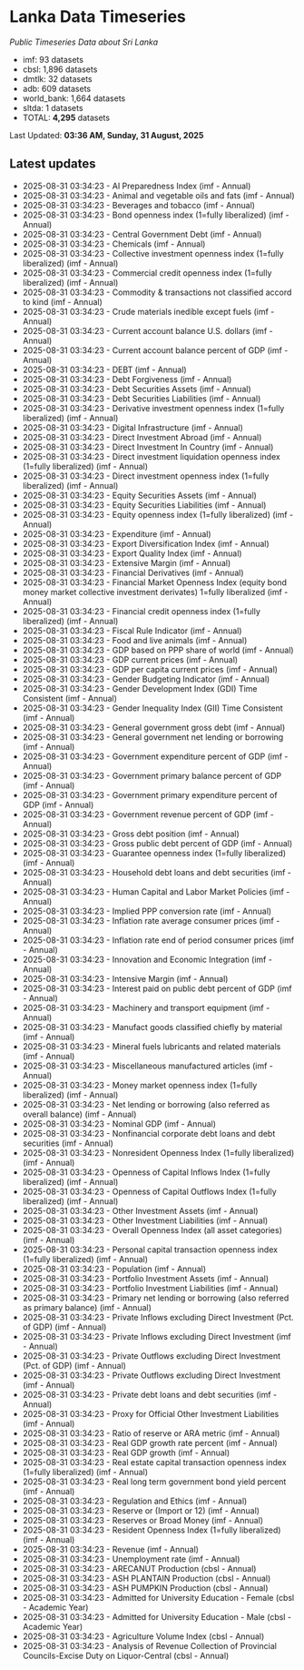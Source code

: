 # Lanka Data Timeseries
*Public Timeseries Data about Sri Lanka*

* imf: 93 datasets
* cbsl: 1,896 datasets
* dmtlk: 32 datasets
* adb: 609 datasets
* world_bank: 1,664 datasets
* sltda: 1 datasets
* TOTAL: **4,295** datasets

Last Updated: **03:36 AM, Sunday, 31 August, 2025**

## Latest updates

* 2025-08-31 03:34:23 - AI Preparedness Index (imf - Annual)
* 2025-08-31 03:34:23 - Animal and vegetable oils and fats (imf - Annual)
* 2025-08-31 03:34:23 - Beverages and tobacco (imf - Annual)
* 2025-08-31 03:34:23 - Bond openness index (1=fully liberalized) (imf - Annual)
* 2025-08-31 03:34:23 - Central Government Debt (imf - Annual)
* 2025-08-31 03:34:23 - Chemicals (imf - Annual)
* 2025-08-31 03:34:23 - Collective investment openness index (1=fully liberalized) (imf - Annual)
* 2025-08-31 03:34:23 - Commercial credit openness index (1=fully liberalized) (imf - Annual)
* 2025-08-31 03:34:23 - Commodity & transactions not classified accord to kind (imf - Annual)
* 2025-08-31 03:34:23 - Crude materials inedible except fuels (imf - Annual)
* 2025-08-31 03:34:23 - Current account balance U.S. dollars (imf - Annual)
* 2025-08-31 03:34:23 - Current account balance percent of GDP (imf - Annual)
* 2025-08-31 03:34:23 - DEBT (imf - Annual)
* 2025-08-31 03:34:23 - Debt Forgiveness (imf - Annual)
* 2025-08-31 03:34:23 - Debt Securities Assets (imf - Annual)
* 2025-08-31 03:34:23 - Debt Securities Liabilities (imf - Annual)
* 2025-08-31 03:34:23 - Derivative investment openness index (1=fully liberalized) (imf - Annual)
* 2025-08-31 03:34:23 - Digital Infrastructure (imf - Annual)
* 2025-08-31 03:34:23 - Direct Investment Abroad (imf - Annual)
* 2025-08-31 03:34:23 - Direct Investment In Country (imf - Annual)
* 2025-08-31 03:34:23 - Direct investment liquidation openness index (1=fully liberalized) (imf - Annual)
* 2025-08-31 03:34:23 - Direct investment openness index (1=fully liberalized) (imf - Annual)
* 2025-08-31 03:34:23 - Equity Securities Assets (imf - Annual)
* 2025-08-31 03:34:23 - Equity Securities Liabilities (imf - Annual)
* 2025-08-31 03:34:23 - Equity openness index (1=fully liberalized) (imf - Annual)
* 2025-08-31 03:34:23 - Expenditure (imf - Annual)
* 2025-08-31 03:34:23 - Export Diversification Index (imf - Annual)
* 2025-08-31 03:34:23 - Export Quality Index (imf - Annual)
* 2025-08-31 03:34:23 - Extensive Margin (imf - Annual)
* 2025-08-31 03:34:23 - Financial Derivatives (imf - Annual)
* 2025-08-31 03:34:23 - Financial Market Openness Index (equity bond money market collective investment derivates) 1=fully liberalized (imf - Annual)
* 2025-08-31 03:34:23 - Financial credit openness index (1=fully liberalized) (imf - Annual)
* 2025-08-31 03:34:23 - Fiscal Rule Indicator (imf - Annual)
* 2025-08-31 03:34:23 - Food and live animals (imf - Annual)
* 2025-08-31 03:34:23 - GDP based on PPP share of world (imf - Annual)
* 2025-08-31 03:34:23 - GDP current prices (imf - Annual)
* 2025-08-31 03:34:23 - GDP per capita current prices (imf - Annual)
* 2025-08-31 03:34:23 - Gender Budgeting Indicator (imf - Annual)
* 2025-08-31 03:34:23 - Gender Development Index (GDI) Time Consistent (imf - Annual)
* 2025-08-31 03:34:23 - Gender Inequality Index (GII) Time Consistent (imf - Annual)
* 2025-08-31 03:34:23 - General government gross debt (imf - Annual)
* 2025-08-31 03:34:23 - General government net lending or borrowing (imf - Annual)
* 2025-08-31 03:34:23 - Government expenditure percent of GDP (imf - Annual)
* 2025-08-31 03:34:23 - Government primary balance percent of GDP (imf - Annual)
* 2025-08-31 03:34:23 - Government primary expenditure percent of GDP (imf - Annual)
* 2025-08-31 03:34:23 - Government revenue percent of GDP (imf - Annual)
* 2025-08-31 03:34:23 - Gross debt position (imf - Annual)
* 2025-08-31 03:34:23 - Gross public debt percent of GDP (imf - Annual)
* 2025-08-31 03:34:23 - Guarantee openness index (1=fully liberalized) (imf - Annual)
* 2025-08-31 03:34:23 - Household debt loans and debt securities (imf - Annual)
* 2025-08-31 03:34:23 - Human Capital and Labor Market Policies (imf - Annual)
* 2025-08-31 03:34:23 - Implied PPP conversion rate (imf - Annual)
* 2025-08-31 03:34:23 - Inflation rate average consumer prices (imf - Annual)
* 2025-08-31 03:34:23 - Inflation rate end of period consumer prices (imf - Annual)
* 2025-08-31 03:34:23 - Innovation and Economic Integration (imf - Annual)
* 2025-08-31 03:34:23 - Intensive Margin (imf - Annual)
* 2025-08-31 03:34:23 - Interest paid on public debt percent of GDP (imf - Annual)
* 2025-08-31 03:34:23 - Machinery and transport equipment (imf - Annual)
* 2025-08-31 03:34:23 - Manufact goods classified chiefly by material (imf - Annual)
* 2025-08-31 03:34:23 - Mineral fuels lubricants and related materials (imf - Annual)
* 2025-08-31 03:34:23 - Miscellaneous manufactured articles (imf - Annual)
* 2025-08-31 03:34:23 - Money market openness index (1=fully liberalized) (imf - Annual)
* 2025-08-31 03:34:23 - Net lending or borrowing (also referred as overall balance) (imf - Annual)
* 2025-08-31 03:34:23 - Nominal GDP (imf - Annual)
* 2025-08-31 03:34:23 - Nonfinancial corporate debt loans and debt securities (imf - Annual)
* 2025-08-31 03:34:23 - Nonresident Openness Index (1=fully liberalized) (imf - Annual)
* 2025-08-31 03:34:23 - Openness of Capital Inflows Index (1=fully liberalized) (imf - Annual)
* 2025-08-31 03:34:23 - Openness of Capital Outflows Index (1=fully liberalized) (imf - Annual)
* 2025-08-31 03:34:23 - Other Investment Assets (imf - Annual)
* 2025-08-31 03:34:23 - Other Investment Liabilities (imf - Annual)
* 2025-08-31 03:34:23 - Overall Openness Index (all asset categories) (imf - Annual)
* 2025-08-31 03:34:23 - Personal capital transaction openness index (1=fully liberalized) (imf - Annual)
* 2025-08-31 03:34:23 - Population (imf - Annual)
* 2025-08-31 03:34:23 - Portfolio Investment Assets (imf - Annual)
* 2025-08-31 03:34:23 - Portfolio Investment Liabilities (imf - Annual)
* 2025-08-31 03:34:23 - Primary net lending or borrowing (also referred as primary balance) (imf - Annual)
* 2025-08-31 03:34:23 - Private Inflows excluding Direct Investment (Pct. of GDP) (imf - Annual)
* 2025-08-31 03:34:23 - Private Inflows excluding Direct Investment (imf - Annual)
* 2025-08-31 03:34:23 - Private Outflows excluding Direct Investment (Pct. of GDP) (imf - Annual)
* 2025-08-31 03:34:23 - Private Outflows excluding Direct Investment (imf - Annual)
* 2025-08-31 03:34:23 - Private debt loans and debt securities (imf - Annual)
* 2025-08-31 03:34:23 - Proxy for Official Other Investment Liabilities (imf - Annual)
* 2025-08-31 03:34:23 - Ratio of reserve or ARA metric (imf - Annual)
* 2025-08-31 03:34:23 - Real GDP growth rate percent (imf - Annual)
* 2025-08-31 03:34:23 - Real GDP growth (imf - Annual)
* 2025-08-31 03:34:23 - Real estate capital transaction openness index (1=fully liberalized) (imf - Annual)
* 2025-08-31 03:34:23 - Real long term government bond yield percent (imf - Annual)
* 2025-08-31 03:34:23 - Regulation and Ethics (imf - Annual)
* 2025-08-31 03:34:23 - Reserve or (Import or 12) (imf - Annual)
* 2025-08-31 03:34:23 - Reserves or Broad Money (imf - Annual)
* 2025-08-31 03:34:23 - Resident Openness Index (1=fully liberalized) (imf - Annual)
* 2025-08-31 03:34:23 - Revenue (imf - Annual)
* 2025-08-31 03:34:23 - Unemployment rate (imf - Annual)
* 2025-08-31 03:34:23 - ARECANUT Production (cbsl - Annual)
* 2025-08-31 03:34:23 - ASH PLANTAIN Production (cbsl - Annual)
* 2025-08-31 03:34:23 - ASH PUMPKIN Production (cbsl - Annual)
* 2025-08-31 03:34:23 - Admitted for University Education - Female (cbsl - Academic Year)
* 2025-08-31 03:34:23 - Admitted for University Education - Male (cbsl - Academic Year)
* 2025-08-31 03:34:23 - Agriculture Volume Index (cbsl - Annual)
* 2025-08-31 03:34:23 - Analysis of Revenue Collection of Provincial Councils-Excise Duty on Liquor-Central (cbsl - Annual)